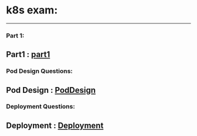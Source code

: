 # k8s exam:
--------------------------------------------------------
### Part 1:
Part1 : [part1](part1/)
--------------------------------------------------------
### Pod Design Questions:
Pod Design : [PodDesign](PodDesign)
--------------------------------------------------------
### Deployment Questions:
Deployment : [Deployment](Deployment)
--------------------------------------------------------

